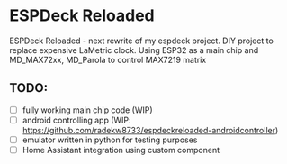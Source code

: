 # ESPDeck Reloaded
ESPDeck Reloaded - next rewrite of my espdeck project. DIY project to replace expensive LaMetric clock. Using ESP32 as a main chip and MD_MAX72xx, MD_Parola to control MAX7219 matrix
## TODO:
 - [ ] fully working main chip code (WIP)
 - [ ] android controlling app (WIP: https://github.com/radekw8733/espdeckreloaded-androidcontroller)
 - [ ] emulator written in python for testing purposes
 - [ ] Home Assistant integration using custom component
